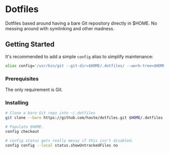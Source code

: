 # Dotfiles

Dotfiles based around having a bare Git repository directly in $HOME. No messing
around with symlinking and other madness.

## Getting Started

It's recommended to add a simple `config` alias to simplify maintenance:

```sh
alias config='/usr/bin/git --git-dir=$HOME/.dotfiles/ --work-tree=$HOME'
```

### Prerequisites

The only requirement is Git.

### Installing

```sh
# Clone a bare Git repo into ~/.dotfiles
git clone --bare https://github.com/haste/dotfiles.git $HOME/.dotfiles

# Populate $HOME.
config checkout

# config status gets really messy if this isn't disabled.
config config --local status.showUntrackedFiles no
```
